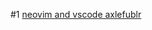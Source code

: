 #1
[neovim and vscode axlefublr](https://www.youtube.com/playlist?list=PLQBdjw2QsRzMZjaGyvBxe88iS4uVaW3OI)

